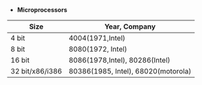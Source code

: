 - **Microprocessors**

|Size|Year, Company|
|---|---|
|4 bit|4004(1971,Intel)|
|8 bit|8080(1972, Intel)|
|16 bit|8086(1978,Intel), 80286(Intel)|
|32 bit/x86/i386|80386(1985, Intel), 68020(motorola)|

